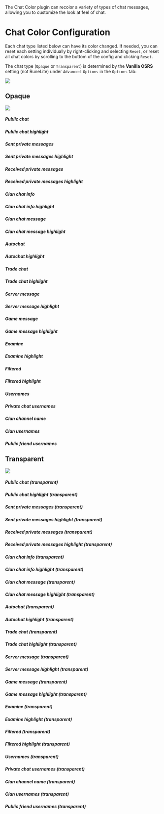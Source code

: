 The Chat Color plugin can recolor a variety of types of chat messages, allowing you to customize the look at feel of chat.

# Chat Color Configuration

Each chat type listed below can have its color changed. If needed, you can reset each setting individually by right-clicking and selecting `Reset`, or reset all chat colors by scrolling to the bottom of the config and clicking `Reset`.

The chat type (`Opaque` or `Transparent`) is determined by the **Vanilla OSRS** setting (not RuneLite) under `Advanced Options` in the `Options` tab:

![](https://raw.githubusercontent.com/runelite/wiki/master/img/Chat-Color-transparent-chat-jagex-setting.png)

## Opaque

![](https://raw.githubusercontent.com/runelite/wiki/master/img/Chat-Color-opaque.png)

##### Public chat
##### Public chat highlight
##### Sent private messages
##### Sent private messages highlight
##### Received private messages
##### Received private messages highlight
##### Clan chat info
##### Clan chat info highlight
##### Clan chat message
##### Clan chat message highlight
##### Autochat
##### Autochat highlight
##### Trade chat
##### Trade chat highlight
##### Server message
##### Server message highlight
##### Game message
##### Game message highlight
##### Examine
##### Examine highlight
##### Filtered
##### Filtered highlight
##### Usernames
##### Private chat usernames
##### Clan channel name
##### Clan usernames
##### Public friend usernames


## Transparent

![](https://raw.githubusercontent.com/runelite/wiki/master/img/Chat-Color-transparent.png)

##### Public chat (transparent)
##### Public chat highlight (transparent)
##### Sent private messages (transparent)
##### Sent private messages highlight (transparent)
##### Received private messages (transparent)
##### Received private messages highlight (transparent)
##### Clan chat info (transparent)
##### Clan chat info highlight (transparent)
##### Clan chat message (transparent)
##### Clan chat message highlight (transparent)
##### Autochat (transparent)
##### Autochat highlight (transparent)
##### Trade chat (transparent)
##### Trade chat highlight (transparent)
##### Server message (transparent)
##### Server message highlight (transparent)
##### Game message (transparent)
##### Game message highlight (transparent)
##### Examine (transparent)
##### Examine highlight (transparent)
##### Filtered (transparent)
##### Filtered highlight (transparent)
##### Usernames (transparent)
##### Private chat usernames (transparent)
##### Clan channel name (transparent)
##### Clan usernames (transparent)
##### Public friend usernames (transparent)
